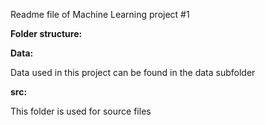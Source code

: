 Readme file of Machine Learning project #1

**Folder structure:**

  **Data:**

  Data used in this project can be found in the data subfolder

  **src:**

  This folder is used for source files
